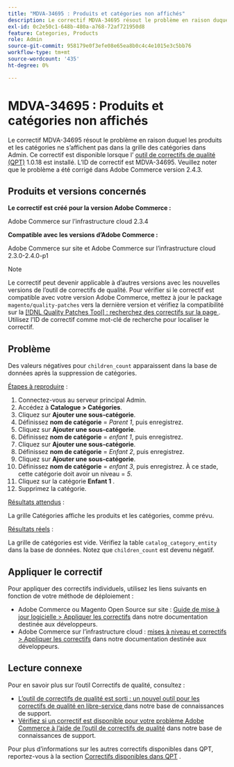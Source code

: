 ```yaml
---
title: "MDVA-34695 : Produits et catégories non affichés"
description: Le correctif MDVA-34695 résout le problème en raison duquel les produits et les catégories ne s’affichent pas dans la grille des catégories dans Admin. Ce correctif est disponible lorsque l’[outil de correctifs de qualité (QPT)](/help/announcements/adobe-commerce-announcements/magento-quality-patches-released-new-tool-to-self-serve-quality-patches.md) 1.0.18 est installé. L’ID de correctif est MDVA-34695. Veuillez noter que le problème a été corrigé dans Adobe Commerce version 2.4.3.
exl-id: 0c2e50c1-648b-480a-a768-72af721950d8
feature: Categories, Products
role: Admin
source-git-commit: 958179e0f3efe08e65ea8b0c4c4e1015e3c5bb76
workflow-type: tm+mt
source-wordcount: '435'
ht-degree: 0%

---
```


# MDVA-34695 : Produits et catégories non affichés

Le correctif MDVA-34695 résout le problème en raison duquel les produits et les catégories ne s’affichent pas dans la grille des catégories dans Admin. Ce correctif est disponible lorsque l’ [outil de correctifs de qualité (QPT)](/help/announcements/adobe-commerce-announcements/magento-quality-patches-released-new-tool-to-self-serve-quality-patches.md) 1.0.18 est installé. L’ID de correctif est MDVA-34695. Veuillez noter que le problème a été corrigé dans Adobe Commerce version 2.4.3.

## Produits et versions concernés

**Le correctif est créé pour la version Adobe Commerce :**

Adobe Commerce sur l’infrastructure cloud 2.3.4

**Compatible avec les versions d’Adobe Commerce :**

Adobe Commerce sur site et Adobe Commerce sur l’infrastructure cloud 2.3.0-2.4.0-p1

>[!NOTE]
>
>Le correctif peut devenir applicable à d’autres versions avec les nouvelles versions de l’outil de correctifs de qualité. Pour vérifier si le correctif est compatible avec votre version Adobe Commerce, mettez à jour le package `magento/quality-patches` vers la dernière version et vérifiez la compatibilité sur la [[!DNL Quality Patches Tool] : recherchez des correctifs sur la page ](https://devdocs.magento.com/quality-patches/tool.html#patch-grid). Utilisez l’ID de correctif comme mot-clé de recherche pour localiser le correctif.

## Problème

Des valeurs négatives pour `children_count` apparaissent dans la base de données après la suppression de catégories.

<u>Étapes à reproduire</u> :

1. Connectez-vous au serveur principal Admin.
1. Accédez à **Catalogue > Catégories**.
1. Cliquez sur **Ajouter une sous-catégorie**.
1. Définissez **nom de catégorie** = *Parent 1*, puis enregistrez.
1. Cliquez sur **Ajouter une sous-catégorie**.
1. Définissez **nom de catégorie** = *enfant 1*, puis enregistrez.
1. Cliquez sur **Ajouter une sous-catégorie**.
1. Définissez **nom de catégorie** = *Enfant 2*, puis enregistrez.
1. Cliquez sur **Ajouter une sous-catégorie**.
1. Définissez **nom de catégorie** = *enfant 3*, puis enregistrez. À ce stade, cette catégorie doit avoir un niveau = *5*.
1. Cliquez sur la catégorie **Enfant 1** .
1. Supprimez la catégorie.

<u>Résultats attendus</u> :

La grille Catégories affiche les produits et les catégories, comme prévu.

<u>Résultats réels</u> :

La grille de catégories est vide. Vérifiez la table `catalog_category_entity` dans la base de données. Notez que `children_count` est devenu négatif.

## Appliquer le correctif

Pour appliquer des correctifs individuels, utilisez les liens suivants en fonction de votre méthode de déploiement :

* Adobe Commerce ou Magento Open Source sur site : [Guide de mise à jour logicielle > Appliquer les correctifs](https://devdocs.magento.com/guides/v2.4/comp-mgr/patching/mqp.html) dans notre documentation destinée aux développeurs.
* Adobe Commerce sur l’infrastructure cloud : [mises à niveau et correctifs > Appliquer les correctifs](https://devdocs.magento.com/cloud/project/project-patch.html) dans notre documentation destinée aux développeurs.

## Lecture connexe

Pour en savoir plus sur l’outil Correctifs de qualité, consultez :

* [ L’outil de correctifs de qualité est sorti : un nouvel outil pour les correctifs de qualité en libre-service ](/help/announcements/adobe-commerce-announcements/magento-quality-patches-released-new-tool-to-self-serve-quality-patches.md) dans notre base de connaissances de support.
* [Vérifiez si un correctif est disponible pour votre problème Adobe Commerce à l’aide de l’outil de correctifs de qualité](/help/support-tools/patches-available-in-qpt-tool/check-patch-for-magento-issue-with-magento-quality-patches.md) dans notre base de connaissances de support.

Pour plus d’informations sur les autres correctifs disponibles dans QPT, reportez-vous à la section [Correctifs disponibles dans QPT](https://support.magento.com/hc/en-us/sections/360010506631-Patches-available-in-QPT-tool-) .
